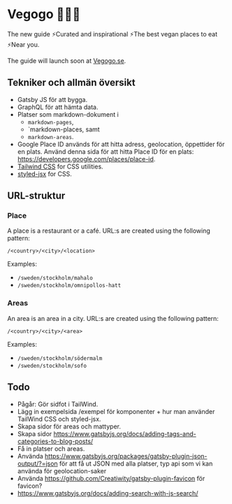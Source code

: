 # Vegogo 🥕🥑🍔

The new guide ⚡️Curated and inspirational ⚡️The best vegan places to eat ⚡️Near you.

The guide will launch soon at [Vegogo.se](https://vegogo.se).

## Tekniker och allmän översikt

- Gatsby JS för att bygga.
- GraphQL för att hämta data.
- Platser som markdown-dokument i
  - `markdown-pages`,
  - `markdown-places, samt
  - `markdown-areas`.
- Google Place ID används för att hitta adress, geolocation, öppettider för en plats. Använd denna sida för att hitta Place ID för en plats:
  https://developers.google.com/places/place-id.
- [Tailwind CSS](https://tailwindcss.com/docs/) for CSS utilities.
- [styled-jsx](https://github.com/zeit/styled-jsx) for CSS.

## URL-struktur

### Place

A place is a restaurant or a café.
URL:s are created using the following pattern:

`/<country>/<city>/<location>`

Examples:

- `/sweden/stockholm/mahalo`
- `/sweden/stockholm/omnipollos-hatt`

### Areas

An area is an area in a city.
URL:s are created using the following pattern:

`/<country>/<city>/<area>`

Examples:

- `/sweden/stockholm/södermalm`
- `/sweden/stockholm/sofo`

## Todo

- Pågår: Gör sidfot i TailWind.
- Lägg in exempelsida /exempel för komponenter + hur man använder TailWind CSS och styled-jsx.
- Skapa sidor för areas och mattyper.
- Skapa sidor https://www.gatsbyjs.org/docs/adding-tags-and-categories-to-blog-posts/
- Få in platser och areas.
- Använda https://www.gatsbyjs.org/packages/gatsby-plugin-json-output/?=json för att få ut JSON med alla platser, typ api som vi kan använda för geolocation-saker
- Använda https://github.com/Creatiwity/gatsby-plugin-favicon för favicon?
- https://www.gatsbyjs.org/docs/adding-search-with-js-search/
